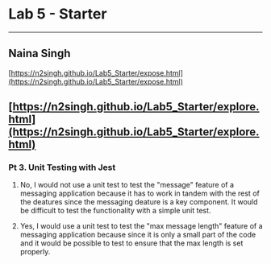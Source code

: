 # Lab 5 - Starter
---
Naina Singh
---
[https://n2singh.github.io/Lab5_Starter/expose.html](https://n2singh.github.io/Lab5_Starter/expose.html)

[https://n2singh.github.io/Lab5_Starter/explore.html](https://n2singh.github.io/Lab5_Starter/explore.html)
---
### Pt 3. Unit Testing with Jest

1) No, I would not use a unit test to test the "message" feature of a messaging application because it has to work in tandem with the rest of the deatures since the messaging deature is a key component. It would be difficult to test the functionality with a simple unit test.

2) Yes, I would use a unit test to test the "max message length" feature of a messaging application because since it is only a small part of the code and it would be possible to test to ensure that the max length is set properly.
